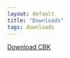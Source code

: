 ```yaml
---
layout: default
title: "Downloads"
tags: downloads
---
```



[Download CBK]({{site.github.url}}/CBK.apk "download")

